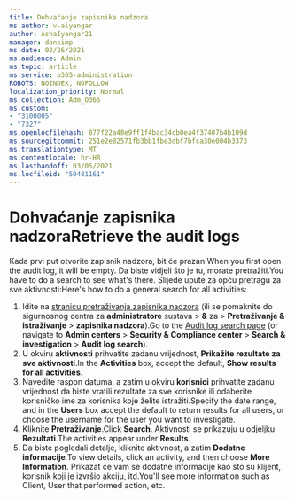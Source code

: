 ```yaml
---
title: Dohvaćanje zapisnika nadzora
ms.author: v-aiyengar
author: AshaIyengar21
manager: dansimp
ms.date: 02/26/2021
ms.audience: Admin
ms.topic: article
ms.service: o365-administration
ROBOTS: NOINDEX, NOFOLLOW
localization_priority: Normal
ms.collection: Adm_O365
ms.custom:
- "3100005"
- "7327"
ms.openlocfilehash: 877f22a48e9ff1f4bac34cb0ea4f37407b4b109d
ms.sourcegitcommit: 251e2e82571fb3bb1fbe3dbf7bfca30e004b3373
ms.translationtype: MT
ms.contentlocale: hr-HR
ms.lasthandoff: 03/05/2021
ms.locfileid: "50481161"
---
```

# <a name="retrieve-the-audit-logs"></a><span data-ttu-id="46357-102">Dohvaćanje zapisnika nadzora</span><span class="sxs-lookup"><span data-stu-id="46357-102">Retrieve the audit logs</span></span>

<span data-ttu-id="46357-103">Kada prvi put otvorite zapisnik nadzora, bit će prazan.</span><span class="sxs-lookup"><span data-stu-id="46357-103">When you first open the audit log, it will be empty.</span></span> <span data-ttu-id="46357-104">Da biste vidjeli što je tu, morate pretražiti.</span><span class="sxs-lookup"><span data-stu-id="46357-104">You have to do a search to see what's there.</span></span> <span data-ttu-id="46357-105">Slijede upute za opću pretragu za sve aktivnosti:</span><span class="sxs-lookup"><span data-stu-id="46357-105">Here's how to do a general search for all activities:</span></span>

1. <span data-ttu-id="46357-106">Idite na [stranicu pretraživanja zapisnika nadzora](https://protection.office.com/#/unifiedauditlog) (ili se pomaknite do sigurnosnog centra za **administratore** sustava  >  **&** za  >  **Pretraživanje & istraživanje**  >  **zapisnika nadzora**).</span><span class="sxs-lookup"><span data-stu-id="46357-106">Go to the [Audit log search page](https://protection.office.com/#/unifiedauditlog) (or navigate to  **Admin centers** > **Security & Compliance center** > **Search & investigation** > **Audit log search**).</span></span>
1. <span data-ttu-id="46357-107">U okviru **aktivnosti** prihvatite zadanu vrijednost, **Prikažite rezultate za sve aktivnosti**.</span><span class="sxs-lookup"><span data-stu-id="46357-107">In the **Activities** box, accept the default, **Show results for all activities**.</span></span>
1. <span data-ttu-id="46357-108">Navedite raspon datuma, a zatim u okviru **korisnici** prihvatite zadanu vrijednost da biste vratili rezultate za sve korisnike ili odaberite korisničko ime za korisnika koje želite istražiti.</span><span class="sxs-lookup"><span data-stu-id="46357-108">Specify the date range, and in the **Users** box accept the default to return results for all users, or choose the username for the user you want to investigate.</span></span>
1. <span data-ttu-id="46357-109">Kliknite **Pretraživanje**.</span><span class="sxs-lookup"><span data-stu-id="46357-109">Click **Search**.</span></span> <span data-ttu-id="46357-110">Aktivnosti se prikazuju u odjeljku **Rezultati**.</span><span class="sxs-lookup"><span data-stu-id="46357-110">The activities appear under **Results**.</span></span>
1. <span data-ttu-id="46357-111">Da biste pogledali detalje, kliknite aktivnost, a zatim **Dodatne informacije**.</span><span class="sxs-lookup"><span data-stu-id="46357-111">To view details, click an activity, and then choose **More Information**.</span></span> <span data-ttu-id="46357-112">Prikazat će vam se dodatne informacije kao što su klijent, korisnik koji je izvršio akciju, itd.</span><span class="sxs-lookup"><span data-stu-id="46357-112">You'll see more information such as Client, User that performed action, etc.</span></span>
